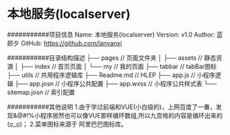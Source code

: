 本地服务(localserver)
===========================

###########项目信息
Name: 本地服务(localserver)
Version: v1.0
Author: 蓝颜夕
GitHub: https://github.com/lanyanxi

###########目录结构描述
├── pages                       // 页面文件夹
│   ├── assets                  // 静态资源
│   ├── index                   // 首页页面
│   └── my                      // 我的页面
├── tabbar                      // tabBar图标
├── utils                       // 共用程序逻辑库
├── Readme.md                   // HLEP
├── app.js                      // 小程序逻辑
├── app.josn                    // 小程序公共配置
├── app.wxss                    // 小程序公共样式表
└── sitemap.josn                // 索引配置

###########其他说明
1.由于学过前端和VUE(小白级的)，上网百度了一番，发现&@#!%小程序居然也可以像VUE那样循环数组,所以九宫格的内容是循环出来的(ಥ_ಥ)；
2.菜单图标来源于 阿里巴巴图标库。
